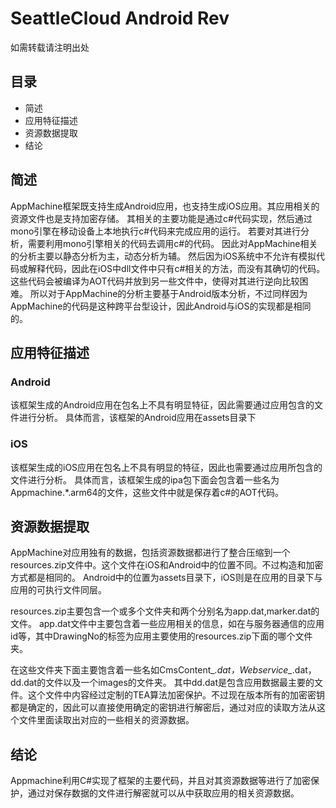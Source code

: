 # SeattleCloud Android Rev
如需转载请注明出处
## 目录
+ 简述
+ 应用特征描述
+ 资源数据提取
+ 结论

## 简述
AppMachine框架既支持生成Android应用，也支持生成iOS应用。其应用相关的资源文件也是支持加密存储。
其相关的主要功能是通过c#代码实现，然后通过mono引擎在移动设备上本地执行c#代码来完成应用的运行。
若要对其进行分析，需要利用mono引擎相关的代码去调用c#的代码。
因此对AppMachine相关的分析主要以静态分析为主，动态分析为辅。
然后因为iOS系统中不允许有模拟代码或解释代码，因此在iOS中dll文件中只有c#相关的方法，而没有其确切的代码。
这些代码会被编译为AOT代码并放到另一些文件中，使得对其进行逆向比较困难。
所以对于AppMachine的分析主要基于Android版本分析，不过同样因为AppMachine的代码是这种跨平台型设计，因此Android与iOS的实现都是相同的。

## 应用特征描述
### Android
该框架生成的Android应用在包名上不具有明显特征，因此需要通过应用包含的文件进行分析。
具体而言，该框架的Android应用在assets目录下

### iOS
该框架生成的iOS应用在包名上不具有明显的特征，因此也需要通过应用所包含的文件进行分析。
具体而言，该框架生成的ipa包下面会包含着一些名为Appmachine.*.arm64的文件，这些文件中就是保存着c#的AOT代码。

## 资源数据提取
AppMachine对应用独有的数据，包括资源数据都进行了整合压缩到一个resources.zip文件中。这个文件在iOS和Android中的位置不同。不过构造和加密方式都是相同的。
Android中的位置为assets目录下，iOS则是在应用的目录下与应用的可执行文件同层。

resources.zip主要包含一个或多个文件夹和两个分别名为app.dat,marker.dat的文件。
app.dat文件中主要包含着一些应用相关的信息，如在与服务器通信的应用id等，其中DrawingNo的标签为应用主要使用的resources.zip下面的哪个文件夹。

在这些文件夹下面主要饱含着一些名如CmsContent_*.dat，Webservice_*.dat，dd.dat的文件以及一个images的文件夹。
其中dd.dat是包含应用数据最主要的文件。这个文件中内容经过定制的TEA算法加密保护。不过现在版本所有的加密密钥都是确定的，因此可以直接使用确定的密钥进行解密后，通过对应的读取方法从这个文件里面读取出对应的一些相关的资源数据。

## 结论
Appmachine利用C#实现了框架的主要代码，并且对其资源数据等进行了加密保护，通过对保存数据的文件进行解密就可以从中获取应用的相关资源数据。
